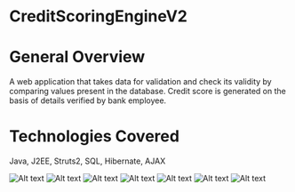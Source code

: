 # CreditScoringEngineV2

General Overview
=======================
A web application that takes data for validation and check its validity by comparing values present in the database. Credit 
score is generated on the basis of details verified by bank employee.

Technologies Covered
=======================
Java, J2EE, Struts2, SQL, Hibernate, AJAX

![Alt text](https://github.com/yasham1990/CreditScoringEngineV2/blob/master/screenshots/credit1.png "Sign Up Screen")
![Alt text](https://github.com/yasham1990/CreditScoringEngineV2/blob/master/screenshots/Credit18.png "Sign Up Screen")
![Alt text](https://github.com/yasham1990/CreditScoringEngineV2/blob/master/screenshots/Credit4.png "Sign Up Screen")
![Alt text](https://github.com/yasham1990/CreditScoringEngineV2/blob/master/screenshots/Credit6.png "Sign Up Screen")
![Alt text](https://github.com/yasham1990/CreditScoringEngineV2/blob/master/screenshots/Credit7.png "Sign Up Screen")
![Alt text](https://github.com/yasham1990/CreditScoringEngineV2/blob/master/screenshots/Credit14.png "Sign Up Screen")
![Alt text](https://github.com/yasham1990/CreditScoringEngineV2/blob/master/screenshots/Credit15.png "Sign Up Screen")
